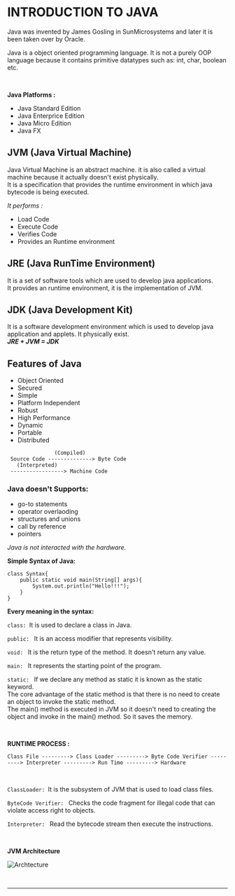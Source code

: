 # INTRODUCTION TO JAVA

Java was invented by James Gosling in SunMicrosystems and later it is been taken over by Oracle. 
<br>

Java is a object oriented programming language.
It is not a purely OOP language because it contains primitive datatypes such as: int, char, boolean etc.

<br>

**Java Platforms :**

* Java Standard Edition
* Java Enterprice Edition
* Java Micro Edition
* Java FX

## JVM (Java Virtual Machine)

Java Virtual Machine is an abstract machine. it is also called a virtual machine because it actually doesn't exist physically. <br>
It is a specification that provides the runtime environment in which java bytecode is being executed. <br>

_It performs :_

* Load Code
* Execute Code
* Verifies Code
* Provides an Runtime environment

## JRE (Java RunTime Environment)
It is a set of software tools which are used to develop java applications.<br>
It provides an runtime environment, it is the implementation of JVM.

## JDK (Java Development Kit)
It is a software development environment which is used to develop java application and applets. It physically exist.
<br>
**_JRE + JVM = JDK_**

## **Features of Java**

* Object Oriented
* Secured
* Simple
* Platform Independent
* Robust
* High Performance
* Dynamic
* Portable
* Distributed

```
               (Compiled) 
 Source Code --------------> Byte Code 
   (Interpreted)
 -----------------> Machine Code
```

### Java doesn't Supports: 

* go-to statements
* operator overlaoding
* structures and unions
* call by reference
* pointers

_Java is not interacted with the hardware._ 


<p><b>Simple Syntax of Java: </b></p>

```
class Syntax{
    public static void main(String[] args){
        System.out.println("Hello!!!");
    }
}
```

**Every meaning in the syntax:**

```class: ```It is used to declare a class in Java. <br>

```public: ``` It is an access modifier that represents visibility.<br>

```void: ``` It is the return type of the method. It doesn't return any value.

```main: ``` It represents the starting point of the program.

```static: ``` If we declare any method as static it is known as the static keyword. <br>The core advantage of the static method is that there is no need to create an object to invoke the static method.
<br> The main() method is executed in JVM so it doesn't need to creating the object and invoke in the main() method. So it saves the memory.

<br>


**RUNTIME PROCESS :**

```
Class File ---------> Class Loader ---------> Byte Code Verifier ---------> Interpreter ---------> Run Time ---------> Hardware
```
<br>

```ClassLoader: ```It is the subsystem of JVM that is used to load class files.

```ByteCode Verifier: ``` Checks the code fragment for illegal code that can violate access right to objects.

```Interpreter: ``` Read the bytecode stream then execute the instructions.

<br>

**JVM Architecture**

![Archtecture](/Java%20Basics/Introduction%20to%20Java/images/Architecture.png)

<br>
<hr>